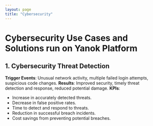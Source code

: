 ```yaml
---
layout: page
title: "Cybersecurity"
---
```


# Cybersecurity Use Cases and Solutions run on Yanok Platform

## 1. Cybersecurity Threat Detection
**Trigger Events**: Unusual network activity, multiple failed login attempts, suspicious code changes.
**Results**: Improved security, timely threat detection and response, reduced potential damage.
**KPIs**:
- Increase in accurately detected threats.
- Decrease in false positive rates.
- Time to detect and respond to threats.
- Reduction in successful breach incidents.
- Cost savings from preventing potential breaches.